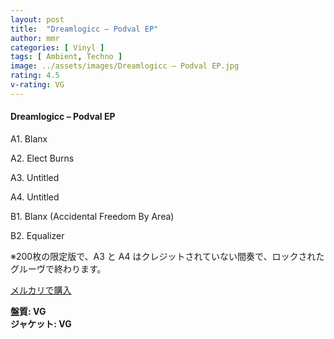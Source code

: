 ```yaml
---
layout: post
title:  "Dreamlogicc – Podval EP"
author: mmr
categories: [ Vinyl ]
tags: [ Ambient, Techno ]
image: ../assets/images/Dreamlogicc – Podval EP.jpg
rating: 4.5
v-rating: VG
---
```


#### Dreamlogicc – Podval EP

A1. Blanx

A2. Elect Burns

A3. Untitled

A4. Untitled

B1. Blanx (Accidental Freedom By Area)

B2. Equalizer

※200枚の限定版で、A3 と A4 はクレジットされていない間奏で、ロックされたグルーヴで終わります。


[メルカリで購入](https://jp.mercari.com/item/m64740020390)

<div class="mt-4 mb-4 d-flex align-items-center">
<strong class="mr-1">盤質: VG</strong>
</div>
<div class="mt-4 mb-4 d-flex align-items-center">
<strong class="mr-1">ジャケット: VG</strong>
</div>
